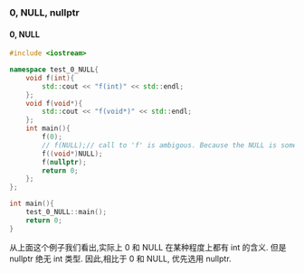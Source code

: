### 0, NULL, nullptr

#### 0, NULL

```C++
#include <iostream>

namespace test_0_NULL{
	void f(int){
		std::cout << "f(int)" << std::endl;
	};
	void f(void*){
		std::cout << "f(void*)" << std::endl;
	};
	int main(){
		f(0);
		// f(NULL);// call to 'f' is ambigous. Because the NULL is some unsigned long type.
		f((void*)NULL);
		f(nullptr);
		return 0;
	};
};

int main(){
	test_0_NULL::main();
    return 0;
}

```

从上面这个例子我们看出,实际上 0 和 NULL 在某种程度上都有 int 的含义. 但是 nullptr 绝无 int 类型.
因此,相比于 0 和 NULL, 优先选用 nullptr.


